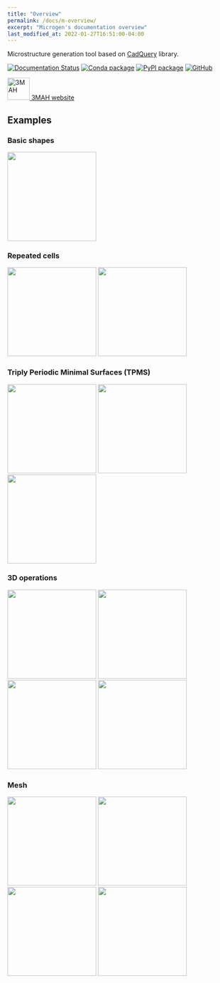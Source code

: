 ```yaml
---
title: "Overview"
permalink: /docs/m-overview/
excerpt: "Microgen's documentation overview"
last_modified_at: 2022-01-27T16:51:00-04:00
---
```



Microstructure generation tool based on [CadQuery](https://cadquery.readthedocs.io/en/latest/) library.


[![Documentation Status](https://readthedocs.org/projects/microgen/badge/?version=latest)](https://microgen.readthedocs.io/en/latest/?badge=latest)
[![Conda package](https://anaconda.org/set3mah/microgen/badges/installer/conda.svg)](https://conda.anaconda.org/set3mah/)
[![PyPI package](https://badge.fury.io/py/microgen.svg)](https://pypi.org/project/microgen/1.0/)
[![GitHub](https://badgen.net/badge/icon/github?icon=github&label)](https://github.com/3MAH/microgen)

<a href='https://3mah.github.io'> <img alt='3MAH' src='https://3mah.github.io/assets/images/logo_3mah/3mah_logo_vsmall.png' width='50' > 3MAH website </a>




## Examples

### Basic shapes
<a href='https://microgen.readthedocs.io/en/latest/basic_shapes.html#basic-shapes'> <img src='https://raw.githubusercontent.com/3MAH/microgen/tree/main/docs/_static/shapes.png' width='200px'></a>

### Repeated cells
<a href='https://microgen.readthedocs.io/en/latest/repeated_cells.html#octet-truss'> <img src='https://raw.githubusercontent.com/3MAH/microgen/tree/main/docs/_static/octettruss.png' width='200px'></a>
<a href='https://microgen.readthedocs.io/en/latest/repeated_cells.html#honeycomb'> <img src='https://raw.githubusercontent.com/3MAH/microgen/tree/main/docs/_static/honeycomb.png' width='200px'></a>

### Triply Periodic Minimal Surfaces (TPMS)
<a href='https://microgen.readthedocs.io/en/latest/tpms.html#tpms-available'> <img src='https://raw.githubusercontent.com/3MAH/microgen/tree/main/docs/_static/tpms.png' width='200px'></a>
<a href='https://microgen.readthedocs.io/en/latest/tpms.html#spherical-gyroid'> <img src='https://raw.githubusercontent.com/3MAH/microgen/tree/main/docs/_static/tpms_sphere.png' width='200px'></a>
<a href='https://microgen.readthedocs.io/en/latest/tpms.html#shell'> <img src='https://raw.githubusercontent.com/3MAH/microgen/tree/main/docs/_static/tpms_shell.png' width='200px'></a>

### 3D operations
<a href='https://microgen.readthedocs.io/en/latest/3d_operations.html#repeating-unit-geometry'> <img src='https://raw.githubusercontent.com/3MAH/microgen/tree/main/docs/_static/repeatedGyroid.png' width='200px'></a>
<a href='https://microgen.readthedocs.io/en/latest/3d_operations.html#raster-ellipsoid'> <img src='https://raw.githubusercontent.com/3MAH/microgen/tree/main/docs/_static/raster.png' width='200px'></a>
<a href='https://microgen.readthedocs.io/en/latest/3d_operations.html#voronoi'> <img src='https://raw.githubusercontent.com/3MAH/microgen/tree/main/docs/_static/Voronoi.png' width='200px'></a>
<a href='https://microgen.readthedocs.io/en/latest/3d_operations.html#voronoi-gyroid'> <img src='https://raw.githubusercontent.com/3MAH/microgen/tree/main/docs/_static/voronoi_gyroid.png' width='200px'></a>

### Mesh
<a href='https://microgen.readthedocs.io/en/latest/mesh.html#id1'> <img src='https://raw.githubusercontent.com/3MAH/microgen/tree/main/docs/_static/Mesh.png' width='200px'></a>
<a href='https://microgen.readthedocs.io/en/latest/mesh.html#periodic-mesh'> <img src='https://raw.githubusercontent.com/3MAH/microgen/tree/main/docs/_static/meshPeriodic.png' width='200px'></a>
<a href='https://microgen.readthedocs.io/en/latest/mesh.html#mmg'> <img src='https://raw.githubusercontent.com/3MAH/microgen/tree/main/docs/_static/mmg.png' width='200px'></a>
<a href='https://microgen.readthedocs.io/en/latest/mesh.html#mmg-voronoi'> <img src='https://raw.githubusercontent.com/3MAH/microgen/tree/main/docs/_static/mmg-voro.png' width='200px'></a>